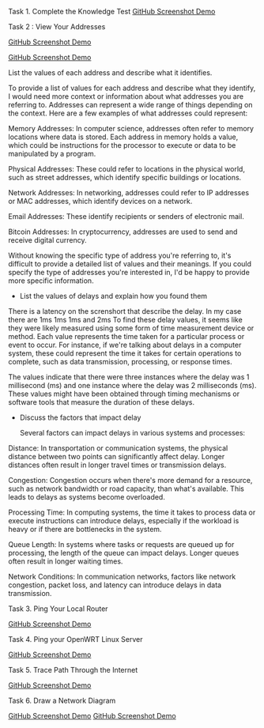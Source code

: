 Task 1. Complete the Knowledge Test
[GitHub Screenshot Demo](./images/Screenshot-week2quz.png)

Task 2 :  View Your Addresses



[GitHub Screenshot Demo](./images/t-1(address).png)

[GitHub Screenshot Demo](./images/t-1(2_add).png)

List the values of each address and describe what it identifies. 

To provide a list of values for each address and describe what they identify, I would need more context or information about what addresses you are referring to. Addresses can represent a wide range of things depending on the context. Here are a few examples of what addresses could represent:

Memory Addresses: In computer science, addresses often refer to memory locations where data is stored. Each address in memory holds a value, which could be instructions for the processor to execute or data to be manipulated by a program.

Physical Addresses: These could refer to locations in the physical world, such as street addresses, which identify specific buildings or locations.

Network Addresses: In networking, addresses could refer to IP addresses or MAC addresses, which identify devices on a network.

Email Addresses: These identify recipients or senders of electronic mail.

Bitcoin Addresses: In cryptocurrency, addresses are used to send and receive digital currency.

Without knowing the specific type of address you're referring to, it's difficult to provide a detailed list of values and their meanings. If you could specify the type of addresses you're interested in, I'd be happy to provide more specific information.

* List the values of delays and explain how you found them

There is a latency on the screnshort that describe the delay. In my case there are 1ms 1ms 1ms and 2ms To find these delay values, it seems like they were likely measured using some form of time measurement device or method. Each value represents the time taken for a particular process or event to occur. For instance, if we're talking about delays in a computer system, these could represent the time it takes for certain operations to complete, such as data transmission, processing, or response times.

The values indicate that there were three instances where the delay was 1 millisecond (ms) and one instance where the delay was 2 milliseconds (ms). These values might have been obtained through timing mechanisms or software tools that measure the duration of these delays.

* Discuss the factors that impact delay

  Several factors can impact delays in various systems and processes:

Distance: In transportation or communication systems, the physical distance between two points can significantly affect delay. Longer distances often result in longer travel times or transmission delays.

Congestion: Congestion occurs when there's more demand for a resource, such as network bandwidth or road capacity, than what's available. This leads to delays as systems become overloaded.

Processing Time: In computing systems, the time it takes to process data or execute instructions can introduce delays, especially if the workload is heavy or if there are bottlenecks in the system.

Queue Length: In systems where tasks or requests are queued up for processing, the length of the queue can impact delays. Longer queues often result in longer waiting times.

Network Conditions: In communication networks, factors like network congestion, packet loss, and latency can introduce delays in data transmission.


Task 3. Ping Your Local Router 

[GitHub Screenshot Demo](./images/tack3..png)

Task 4. Ping your OpenWRT Linux Server


[GitHub Screenshot Demo](./images/week2-task4.png)

Task 5. Trace Path Through the Internet

[GitHub Screenshot Demo](./images/t-5(pakage).png)

Task 6. Draw a Network Diagram

[GitHub Screenshot Demo](./images/draw.png)
[GitHub Screenshot Demo](./images/t-5(dwar1).drawio)
